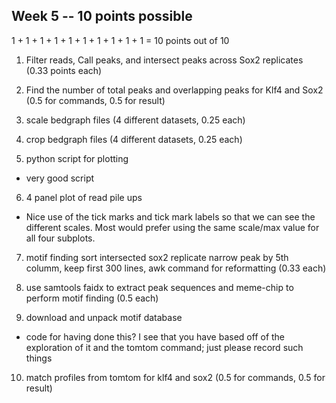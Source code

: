 ## Week 5 -- 10 points possible

1 + 1 + 1 + 1 + 1 + 1 + 1 + 1 + 1 + 1  = 10 points out of 10

1. Filter reads, Call peaks, and intersect peaks across Sox2 replicates (0.33 points each)

2. Find the number of total peaks and overlapping peaks for Klf4 and Sox2 (0.5 for commands, 0.5 for result)

3. scale bedgraph files (4 different datasets, 0.25 each)

4. crop bedgraph files (4 different datasets, 0.25 each)

5. python script for plotting

* very good script

6. 4 panel plot of read pile ups

* Nice use of the tick marks and tick mark labels so that we can see the different scales. Most would prefer using the same scale/max value for all four subplots.

7. motif finding sort intersected sox2 replicate narrow peak by 5th columm, keep first 300 lines, awk command for reformatting (0.33 each)

8. use samtools faidx to extract peak sequences and meme-chip to perform motif finding (0.5 each)

9. download and unpack motif database

* code for having done this? I see that you have based off of the exploration of it and the tomtom command; just please record such things

10. match profiles from tomtom for klf4 and sox2 (0.5 for commands, 0.5 for result)
